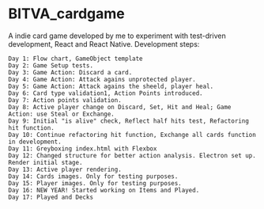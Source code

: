 # BITVA_cardgame
A indie card game developed by me to experiment with test-driven development, React and React Native.
Development steps:

	Day 1: Flow chart, GameObject template
	Day 2: Game Setup tests.
	Day 3: Game Action: Discard a card.
	Day 4: Game Action: Attack agains unprotected player.
	Day 5: Game Action: Attack agains the sheeld, player heal.
	Day 6: Card type validation1, Action Points introduced.
	Day 7: Action points validation.
	Day 8: Active player change on Discard, Set, Hit and Heal; Game Action: use Steal or Exchange.
	Day 9: Initial "is alive" check, Reflect half hits test, Refactoring hit function.
	Day 10: Continue refactoring hit function, Exchange all cards function in development.
	Day 11: Greyboxing index.html with Flexbox
	Day 12: Changed structure for better action analysis. Electron set up. Render initial stage.
	Day 13: Active player rendering.
	Day 14: Cards images. Only for testing purposes.
	Day 15: Player images. Only for testing purposes.
	Day 16: NEW YEAR! Started working on Items and Played.
	Day 17: Played and Decks

